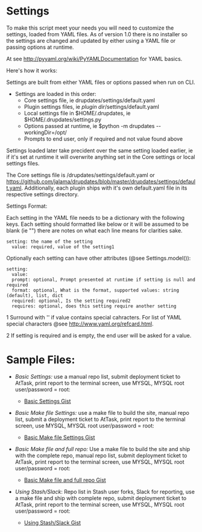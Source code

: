 Settings
===========

To make this script meet your needs you will need to customize the settings,
loaded from YAML files.  As of version 1.0 there is no installer so the settings
are changed and updated by either using a YAML file or passing options at
runtime.

At see http://pyyaml.org/wiki/PyYAMLDocumentation for YAML basics.

Here's how it works:

Settings are built from either YAML files or options passed when run on CLI.

-  Settings are loaded in this order:
    -  Core settings file, ie drupdates/settings/default.yaml
    -  Plugin settings files, ie *plugin dir*/settings/default.yaml
    -  Local settings file in $HOME/.drupdates, ie $HOME/.drupdates/settings.py
    -  Options passed at runtime, ie $python -m drupdates --workingDir=/opt/
    -  Prompts to end user, only if required and not value found above

Settings loaded later take precident over the same setting loaded earlier,
ie if it's set at runtime it will overwrite anything set in the Core settings
or local settings files.

The Core settings file is /drupdates/settings/default.yaml or
https://github.com/jalama/drupdates/blob/master/drupdates/settings/default.yaml.
Additionally, each plugin ships with it's own default.yaml file in its
respective settings directory.

Settings Format:

Each setting in the YAML file needs to be a dictionary with the following keys.
Each setting should formatted like below or it will be assumed to be blank
(ie "") there are notes on what each line means for clarities sake.

```
setting: the name of the setting
  value: required, value of the setting1
```
Optionally each setting can have other attributes (@see Settings.model()):
```
setting:
  value:
  prompt: optional, Prompt presented at runtime if setting is null and required
  format: optional, What is the format, supported values: string (default), list, dict
  required: optional, Is the setting required2
  requires: optional, does this setting require another setting
```
1 Surround with '' if value contains special cahracters.  For list of YAML
special characters @see http://www.yaml.org/refcard.html.

2 If setting is required and is empty, the end user will be asked for a value.

**Sample Files:**
=================

- *Basic Settings:* use a manual repo list, submit deployment ticket to AtTask,
print report to the terminal screen, use MYSQL, MYSQL root user/password = root:
    - [Basic Settings Gist](https://gist.github.com/jalama/c14c3e8880f7274dbb90)

- *Basic Make file Settings:* use a make file to build the site,
manual repo list, submit a deployment ticket to AtTask,
print report to the terminal screen, use MYSQL, MYSQL root user/password = root:
    - [Basic Make file Settings Gist](https://gist.github.com/jalama/28aee650f3250cf92a55)

- *Basic Make file and full repo:*  Use a make file to build the site and ship
with the complete repo, manual repo list, submit deployment ticket to AtTask,
print report to the terminal screen, use MYSQL, MYSQL root user/password = root:
    - [Basic Make file and full repo Gist](https://gist.github.com/jalama/29091db65a263ec021af)

- *Using Stash/Slack*: Repo list in Stash user forks, Slack for reporting,
use a make file and ship with complete repo, submit deployment ticket to AtTask,
print report to the terminal screen, use MYSQL, MYSQL root user/password = root:
    - [Using Stash/Slack Gist](https://gist.github.com/jalama/6798bf4e1b8e28a31088)
